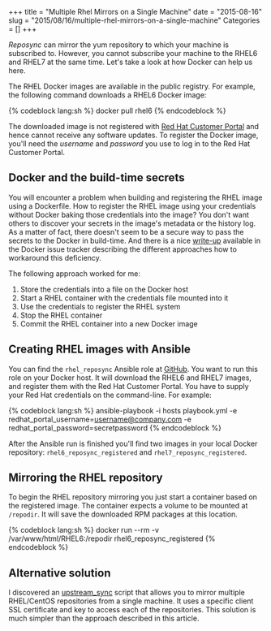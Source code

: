 +++
title = "Multiple Rhel Mirrors on a Single Machine"
date = "2015-08-16"
slug = "2015/08/16/multiple-rhel-mirrors-on-a-single-machine"
Categories = []
+++

*Reposync* can mirror the yum repository to which your machine is subscribed to. However, you cannot subscribe your machine to the RHEL6 and RHEL7 at the same time. Let's take a look at how Docker can help us here.

<!-- more -->

The RHEL Docker images are available in the public registry. For example, the following command downloads a RHEL6 Docker image:

{% codeblock lang:sh %}
docker pull rhel6
{% endcodeblock %}

The downloaded image is not registered with [Red Hat Customer Portal](https://access.redhat.com/ "Red Hat Customer Portal") and hence cannot receive any software updates. To register the Docker image, you'll need the *username* and *password* you use to log in to the Red Hat Customer Portal.

## Docker and the build-time secrets

You will encounter a problem when building and registering the RHEL image using a Dockerfile. How to register the RHEL image using your credentials without Docker baking those credentials into the image? You don't want others to discover your secrets in the image's metadata or the history log. As a matter of fact, there doesn't seem to be a secure way to pass the secrets to the Docker in build-time. And there is a nice [write-up](https://github.com/docker/docker/issues/13490 "Secrets in Docker") available in the Docker issue tracker describing the different approaches how to workaround this deficiency.

The following approach worked for me:

1. Store the credentials into a file on the Docker host
2. Start a RHEL container with the credentials file mounted into it
3. Use the credentials to register the RHEL system
4. Stop the RHEL container
5. Commit the RHEL container into a new Docker image

## Creating RHEL images with Ansible

You can find the `rhel_reposync` Ansible role at [GitHub](https://github.com/noseka1/rhel_reposync "rhel_reposync"). You want to run this role on your Docker host. It will download the RHEL6 and RHEL7 images, and register them with the Red Hat Customer Portal. You have to supply your Red Hat credentials on the command-line. For example:

{% codeblock lang:sh %}
ansible-playbook -i hosts playbook.yml -e redhat_portal_username=username@company.com -e redhat_portal_password=secretpassword
{% endcodeblock %}

After the Ansible run is finished you'll find two images in your local Docker repository: `rhel6_reposync_registered` and `rhel7_reposync_registered`.

## Mirroring the RHEL repository

To begin the RHEL repository mirroring you just start a container based on the registered image. The container expects a volume to be mounted at `/repodir`. It will save the downloaded RPM packages at this location.

{% codeblock lang:sh %}
docker run --rm -v /var/www/html/RHEL6:/repodir rhel6_reposync_registered
{% endcodeblock %}

## Alternative solution

I discovered an [upstream_sync](https://github.com/pyther/upstream_sync "upstream_sync") script that allows you to mirror multiple RHEL/CentOS repositories from a single machine. It uses a specific client SSL certificate and key to access each of the repositories. This solution is much simpler than the approach described in this article.
